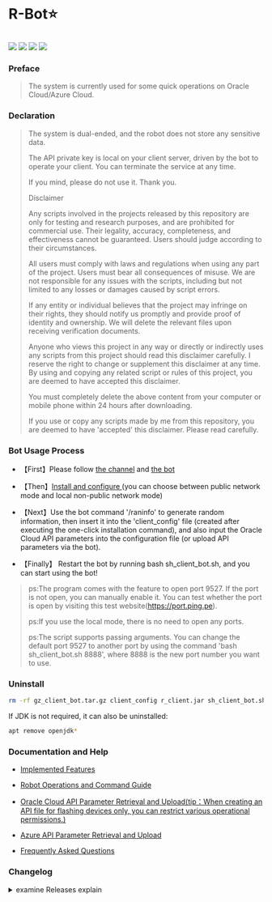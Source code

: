 # <p align="left">R-Bot⭐</p>
<p align="left">
  <a href="https://t.me/apchyo"><img src="https://img.shields.io/static/v1?label=%E7%BE%A4%E7%BB%84&message=telegram&color=brightgreen"/></a>
  <a href="https://t.me/agentONE_R"><img src="https://img.shields.io/static/v1?label=%E9%A2%91%E9%81%93&message=telegram&color=blueviolet"/></a>
  <a href="https://t.me/radiance_helper_bot"><img src="https://img.shields.io/static/v1?label=%E6%9C%BA%E5%99%A8%E4%BA%BA&message=telegram&color=red"/></a>
 <img src="https://img.shields.io/github/stars/semicons/java_oci_manage.svg?style=flat-square&label=Stars&logo=github"/>
</p>

### Preface
> The system is currently used for some quick operations on Oracle Cloud/Azure Cloud.
> 
### Declaration
> 
> The system is dual-ended, and the robot does not store any sensitive data.
> 
> The API private key is local on your client server, driven by the bot to operate your client. You can terminate the service at any time.
> 
> If you mind, please do not use it. Thank you.
>
> Disclaimer
> 
> Any scripts involved in the projects released by this repository are only for testing and research purposes, and are prohibited for commercial use. Their legality, accuracy, completeness, and effectiveness cannot be guaranteed. Users should judge according to their circumstances.
>
> All users must comply with laws and regulations when using any part of the project. Users must bear all consequences of misuse. We are not responsible for any issues with the scripts, including but not limited to any losses or damages caused by script errors.
>
> If any entity or individual believes that the project may infringe on their rights, they should notify us promptly and provide proof of identity and ownership. We will delete the relevant files upon receiving verification documents.
>
> Anyone who views this project in any way or directly or indirectly uses any scripts from this project should read this disclaimer carefully. I reserve the right to change or supplement this disclaimer at any time. By using and copying any related script or rules of this project, you are deemed to have accepted this disclaimer.
>
> You must completely delete the above content from your computer or mobile phone within 24 hours after downloading.
>
> If you use or copy any scripts made by me from this repository, you are deemed to have 'accepted' this disclaimer. Please read carefully.
### Bot Usage Process

- 【First】Please follow [the channel](https://t.me/agentONE_R) and [the bot](https://t.me/radiance_helper_bot)

- 【Then】[Install and configure ](https://github.com/semicons/java_oci_manage/blob/main/md/install.md)(you can choose between public network mode and local non-public network mode)

- 【Next】Use the bot command '/raninfo' to generate random information, then insert it into the 'client_config' file (created after executing the one-click installation command), and also input the Oracle Cloud API parameters into the configuration file (or upload API parameters via the bot).

- 【Finally】 Restart the bot by running bash sh_client_bot.sh, and you can start using the bot!

> ps:The program comes with the feature to open port 9527. If the port is not open, you can manually enable it. You can test whether the port is open by visiting this test website(https://port.ping.pe).
>
> ps:If you use the local mode, there is no need to open any ports.
> 
> ps:The script supports passing arguments. You can change the default port 9527 to another port by using the command 'bash sh_client_bot.sh 8888', where 8888 is the new port number you want to use.

### Uninstall
```bash
rm -rf gz_client_bot.tar.gz client_config r_client.jar sh_client_bot.sh log_r_client.log debug-*.log
```
If JDK is not required, it can also be uninstalled:
```bash 
apt remove openjdk*
```

### Documentation and Help
- [Implemented Features](https://github.com/semicons/java_oci_manage/blob/main/md/function.md)

- [Robot Operations and Command Guide](https://github.com/semicons/java_oci_manage/blob/main/md/BOT-README.md)

- [Oracle Cloud API Parameter Retrieval and Upload(tip：When creating an API file for flashing devices only, you can restrict various operational permissions.)](https://github.com/semicons/java_oci_manage/blob/main/md/oracle.md)

- [Azure API Parameter Retrieval and Upload](https://github.com/semicons/java_oci_manage/blob/main/md/azure.md)

- [Frequently Asked Questions](https://t.me/agentONE_R/41)



### Changelog
<details>
<summary>examine Releases explain</summary>
 
> Proof that the Project is Still Active


</details>
